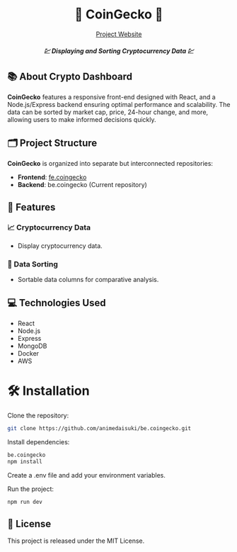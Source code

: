 <!-- markdownlint-disable MD033 -->
<!-- markdownlint-disable MD041 -->
<p align="center">
    <h1 align="center">💱 CoinGecko 💱</h1>
</p>
<p align="center">
  <a aria-label="project website" href="http://coingatcha.link" target="_blank">
    Project Website
  </a>
</p>
<p align="center">
    <h5 align="center">💹 Displaying and Sorting Cryptocurrency Data 💹</h5>
</p>
<!-- Badges go here: Build status, Test coverage, etc -->

## 📚 About Crypto Dashboard
**CoinGecko** features a responsive front-end designed with React, and a Node.js/Express backend ensuring optimal performance and scalability. The data can be sorted by market cap, price, 24-hour change, and more, allowing users to make informed decisions quickly.

## 🗂️ Project Structure
**CoinGecko** is organized into separate but interconnected repositories:

- **Frontend**: [fe.coingecko](https://github.com/animedaisuki/fe.coingecko) 
- **Backend**: be.coingecko (Current repository) 

## 🚀 Features
### 📈 Cryptocurrency Data
- Display cryptocurrency data.
### 🔁 Data Sorting
- Sortable data columns for comparative analysis.

## 💻 Technologies Used
- React
- Node.js
- Express
- MongoDB
- Docker
- AWS

# 🛠️ Installation
Clone the repository:
```bash
git clone https://github.com/animedaisuki/be.coingecko.git
```

Install dependencies:
```bash
be.coingecko
npm install
```

Create a .env file and add your environment variables.

Run the project:

```bash
npm run dev
```

## 📜 License
This project is released under the MIT License.
